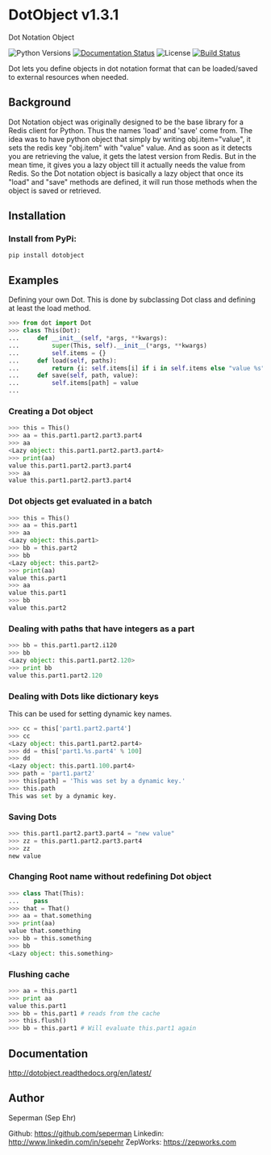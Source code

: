 # DotObject v1.3.1
Dot Notation Object

![Python Versions](https://img.shields.io/pypi/pyversions/dotobject.svg?style=flat)
[![Documentation Status](https://readthedocs.org/projects/dotobject/badge/?version=latest)](http://dotobject.readthedocs.org/en/latest/?badge=latest)
![License](https://img.shields.io/pypi/l/dotobject.svg?version=latest)
[![Build Status](https://travis-ci.org/seperman/dotobject.svg?branch=master)](https://travis-ci.org/seperman/dotobject)

Dot lets you define objects in dot notation format that can be loaded/saved to external resources when needed.

## Background

Dot Notation object was originally designed to be the base library for a Redis client for Python. Thus the names 'load' and 'save' come from. The idea was to have python object that simply by writing obj.item="value", it sets the redis key "obj.item" with "value" value.
And as soon as it detects you are retrieving the value, it gets the latest version from Redis. But in the mean time, it gives you a lazy object till it actually needs the value from Redis.
So the Dot notation object is basically a lazy object that once its "load" and "save" methods are defined, it will run those methods when the object is saved or retrieved.


## Installation

### Install from PyPi:

    pip install dotobject

## Examples

Defining your own Dot.
This is done by subclassing Dot class and defining at least the load method.


```python
>>> from dot import Dot
>>> class This(Dot):
...     def __init__(self, *args, **kwargs):
...         super(This, self).__init__(*args, **kwargs)
...         self.items = {}
...     def load(self, paths):
...         return {i: self.items[i] if i in self.items else "value %s" % i for i in paths}
...     def save(self, path, value):
...         self.items[path] = value
... 
```

### Creating a Dot object

```python
>>> this = This()
>>> aa = this.part1.part2.part3.part4
>>> aa
<Lazy object: this.part1.part2.part3.part4>
>>> print(aa)
value this.part1.part2.part3.part4
>>> aa
value this.part1.part2.part3.part4
```

### Dot objects get evaluated in a batch

```python
>>> this = This()
>>> aa = this.part1
>>> aa
<Lazy object: this.part1>
>>> bb = this.part2
>>> bb
<Lazy object: this.part2>
>>> print(aa)
value this.part1
>>> aa
value this.part1
>>> bb
value this.part2
```

### Dealing with paths that have integers as a part

```python
>>> bb = this.part1.part2.i120
>>> bb
<Lazy object: this.part1.part2.120>
>>> print bb
value this.part1.part2.120
```

### Dealing with Dots like dictionary keys
This can be used for setting dynamic key names.

```python
>>> cc = this['part1.part2.part4']
>>> cc
<Lazy object: this.part1.part2.part4>
>>> dd = this['part1.%s.part4' % 100]
>>> dd
<Lazy object: this.part1.100.part4>
>>> path = 'part1.part2'
>>> this[path] = 'This was set by a dynamic key.'
>>> this.path
This was set by a dynamic key.
```

### Saving Dots

```python
>>> this.part1.part2.part3.part4 = "new value"
>>> zz = this.part1.part2.part3.part4
>>> zz
new value
```

### Changing Root name without redefining Dot object

```python
>>> class That(This):
...    pass
>>> that = That()
>>> aa = that.something
>>> print(aa)
value that.something
>>> bb = this.something
>>> bb
<Lazy object: this.something>
```

### Flushing cache

```python
>>> aa = this.part1
>>> print aa
value this.part1
>>> bb = this.part1 # reads from the cache
>>> this.flush()
>>> bb = this.part1 # Will evaluate this.part1 again
```

## Documentation

<http://dotobject.readthedocs.org/en/latest/>

## Author

Seperman (Sep Ehr)

Github:  <https://github.com/seperman>
Linkedin:  <http://www.linkedin.com/in/sepehr>
ZepWorks:   <https://zepworks.com>
